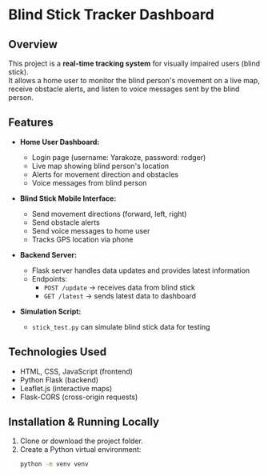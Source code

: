 # Blind Stick Tracker Dashboard

## Overview
This project is a **real-time tracking system** for visually impaired users (blind stick).  
It allows a home user to monitor the blind person's movement on a live map, receive obstacle alerts, and listen to voice messages sent by the blind person.

## Features
- **Home User Dashboard:**  
  - Login page (username: Yarakoze, password: rodger)  
  - Live map showing blind person's location  
  - Alerts for movement direction and obstacles  
  - Voice messages from blind person  

- **Blind Stick Mobile Interface:**  
  - Send movement directions (forward, left, right)  
  - Send obstacle alerts  
  - Send voice messages to home user  
  - Tracks GPS location via phone  

- **Backend Server:**  
  - Flask server handles data updates and provides latest information  
  - Endpoints:  
    - `POST /update` → receives data from blind stick  
    - `GET /latest` → sends latest data to dashboard  

- **Simulation Script:**  
  - `stick_test.py` can simulate blind stick data for testing  

## Technologies Used
- HTML, CSS, JavaScript (frontend)  
- Python Flask (backend)  
- Leaflet.js (interactive maps)  
- Flask-CORS (cross-origin requests)  

## Installation & Running Locally
1. Clone or download the project folder.  
2. Create a Python virtual environment:  
   ```bash
   python -m venv venv
